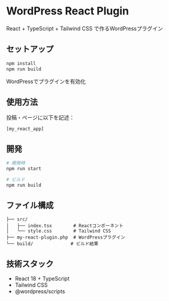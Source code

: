 # WordPress React Plugin

React + TypeScript + Tailwind CSS で作るWordPressプラグイン

## セットアップ

```bash
npm install
npm run build
```

WordPressでプラグインを有効化

## 使用方法

投稿・ページに以下を記述：
```
[my_react_app]
```

## 開発

```bash
# 開発時
npm run start

# ビルド
npm run build
```

## ファイル構成

```
├── src/
│   ├── index.tsx        # Reactコンポーネント
│   └── style.css        # Tailwind CSS
├── my-react-plugin.php  # WordPressプラグイン
└── build/              # ビルド結果
```

## 技術スタック

- React 18 + TypeScript
- Tailwind CSS  
- @wordpress/scripts